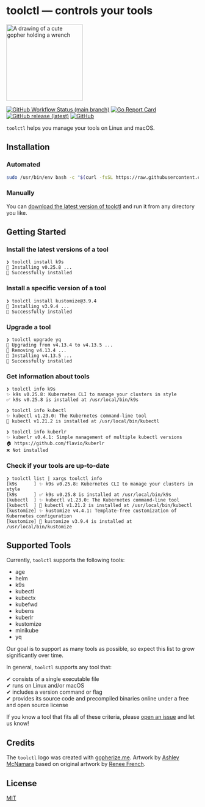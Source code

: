 # toolctl — controls your tools

<img src="https://user-images.githubusercontent.com/547220/146074557-339fc1e4-f83e-4cbb-b885-74cb6b52fd46.png" width="200px" alt="A drawing of a cute gopher holding a wrench">

[![GitHub Workflow Status (main branch)](https://img.shields.io/github/workflow/status/toolctl/toolctl/CI/main)](https://github.com/toolctl/toolctl/actions?query=branch%3Amain)
[![Go Report Card](https://goreportcard.com/badge/github.com/toolctl/toolctl)](https://goreportcard.com/report/github.com/toolctl/toolctl)
[![GitHub release (latest)](https://img.shields.io/github/v/release/toolctl/toolctl)](https://github.com/toolctl/toolctl/releases/latest)
[![GitHub](https://img.shields.io/github/license/toolctl/toolctl)](LICENSE)

`toolctl` helps you manage your tools on Linux and macOS.

## Installation

### Automated

```bash
sudo /usr/bin/env bash -c "$(curl -fsSL https://raw.githubusercontent.com/toolctl/install/main/install)"
```

### Manually

You can [download the latest version of toolctl](https://github.com/toolctl/toolctl/releases/latest) and run it from any directory you like.

## Getting Started

### Install the latest versions of a tool

```text
❯ toolctl install k9s
👷 Installing v0.25.8 ...
🎉 Successfully installed
```

### Install a specific version of a tool

```text
❯ toolctl install kustomize@3.9.4
👷 Installing v3.9.4 ...
🎉 Successfully installed
```

### Upgrade a tool

```text
❯ toolctl upgrade yq
👷 Upgrading from v4.13.4 to v4.13.5 ...
👷 Removing v4.13.4 ...
👷 Installing v4.13.5 ...
🎉 Successfully installed
```

### Get information about tools

```text
❯ toolctl info k9s
✨ k9s v0.25.8: Kubernetes CLI to manage your clusters in style
✅ k9s v0.25.8 is installed at /usr/local/bin/k9s

❯ toolctl info kubectl
✨ kubectl v1.23.0: The Kubernetes command-line tool
🔄 kubectl v1.21.2 is installed at /usr/local/bin/kubectl

❯ toolctl info kuberlr
✨ kuberlr v0.4.1: Simple management of multiple kubectl versions
🏠 https://github.com/flavio/kuberlr
❌ Not installed
```

### Check if your tools are up-to-date

```text
❯ toolctl list | xargs toolctl info
[k9s      ] ✨ k9s v0.25.8: Kubernetes CLI to manage your clusters in style
[k9s      ] ✅ k9s v0.25.8 is installed at /usr/local/bin/k9s
[kubectl  ] ✨ kubectl v1.23.0: The Kubernetes command-line tool
[kubectl  ] 🔄 kubectl v1.21.2 is installed at /usr/local/bin/kubectl
[kustomize] ✨ kustomize v4.4.1: Template-free customization of Kubernetes configuration
[kustomize] 🔄 kustomize v3.9.4 is installed at /usr/local/bin/kustomize
```

## Supported Tools

Currently, `toolctl` supports the following tools:

- age
- helm
- k9s
- kubectl
- kubectx
- kubefwd
- kubens
- kuberlr
- kustomize
- minikube
- yq

Our goal is to support as many tools as possible, so expect this list to grow significantly over time.

In general, `toolctl` supports any tool that:

✔ consists of a single executable file\
✔ runs on Linux and/or macOS\
✔ includes a version command or flag\
✔ provides its source code and precompiled binaries online under a free and open source license

If you know a tool that fits all of these criteria, please [open an issue](https://github.com/toolctl/toolctl/issues/new) and let us know!

## Credits

The `toolctl` logo was created with [gopherize.me](https://gopherize.me/).
Artwork by [Ashley McNamara](https://twitter.com/ashleymcnamara) based on original artwork by [Renee French](https://reneefrench.blogspot.co.uk/).

## License

[MIT](LICENSE)
